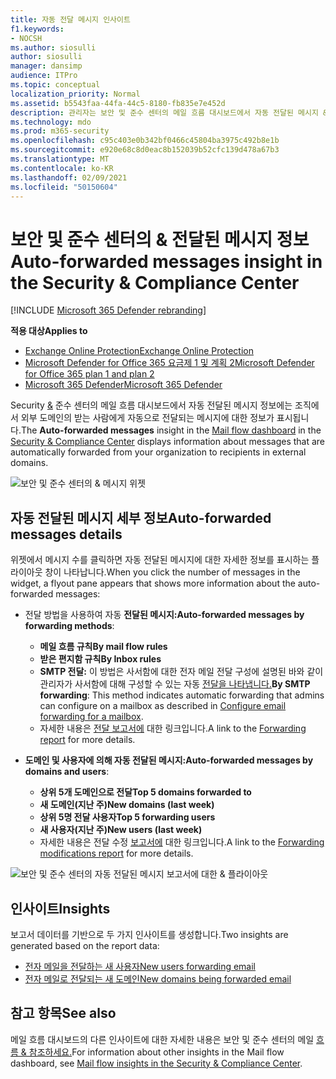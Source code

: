 ```yaml
---
title: 자동 전달 메시지 인사이트
f1.keywords:
- NOCSH
ms.author: siosulli
author: siosulli
manager: dansimp
audience: ITPro
ms.topic: conceptual
localization_priority: Normal
ms.assetid: b5543faa-44fa-44c5-8180-fb835e7e452d
description: 관리자는 보안 및 준수 센터의 메일 흐름 대시보드에서 자동 전달된 메시지 & 수 있습니다.
ms.technology: mdo
ms.prod: m365-security
ms.openlocfilehash: c95c403e0b342bf0466c45804ba3975c492b8e1b
ms.sourcegitcommit: e920e68c8d0eac8b152039b52cfc139d478a67b3
ms.translationtype: MT
ms.contentlocale: ko-KR
ms.lasthandoff: 02/09/2021
ms.locfileid: "50150604"
---
```

# <a name="auto-forwarded-messages-insight-in-the-security--compliance-center"></a><span data-ttu-id="f9f7f-103">보안 및 준수 센터의 & 전달된 메시지 정보</span><span class="sxs-lookup"><span data-stu-id="f9f7f-103">Auto-forwarded messages insight in the Security & Compliance Center</span></span>

[!INCLUDE [Microsoft 365 Defender rebranding](../includes/microsoft-defender-for-office.md)]

<span data-ttu-id="f9f7f-104">**적용 대상**</span><span class="sxs-lookup"><span data-stu-id="f9f7f-104">**Applies to**</span></span>
- [<span data-ttu-id="f9f7f-105">Exchange Online Protection</span><span class="sxs-lookup"><span data-stu-id="f9f7f-105">Exchange Online Protection</span></span>](https://go.microsoft.com/fwlink/?linkid=2148611)
- [<span data-ttu-id="f9f7f-106">Microsoft Defender for Office 365 요금제 1 및 계획 2</span><span class="sxs-lookup"><span data-stu-id="f9f7f-106">Microsoft Defender for Office 365 plan 1 and plan 2</span></span>](https://go.microsoft.com/fwlink/?linkid=2148715)
- [<span data-ttu-id="f9f7f-107">Microsoft 365 Defender</span><span class="sxs-lookup"><span data-stu-id="f9f7f-107">Microsoft 365 Defender</span></span>](https://go.microsoft.com/fwlink/?linkid=2118804)

<span data-ttu-id="f9f7f-108">Security  [&](https://protection.office.com) 준수 센터의 메일 [](mail-flow-insights-v2.md) 흐름 대시보드에서 자동 전달된 메시지 정보에는 조직에서 외부 도메인의 받는 사람에게 자동으로 전달되는 메시지에 대한 정보가 표시됩니다.</span><span class="sxs-lookup"><span data-stu-id="f9f7f-108">The **Auto-forwarded messages** insight in the [Mail flow dashboard](mail-flow-insights-v2.md) in the [Security & Compliance Center](https://protection.office.com) displays information about messages that are automatically forwarded from your organization to recipients in external domains.</span></span>

![보안 및 준수 센터의 & 메시지 위젯](../../media/mfi-auto-forwarded-messages.png)

## <a name="auto-forwarded-messages-details"></a><span data-ttu-id="f9f7f-110">자동 전달된 메시지 세부 정보</span><span class="sxs-lookup"><span data-stu-id="f9f7f-110">Auto-forwarded messages details</span></span>

<span data-ttu-id="f9f7f-111">위젯에서 메시지 수를 클릭하면 자동 전달된 메시지에 대한 자세한 정보를 표시하는 플라이아웃 창이 나타납니다.</span><span class="sxs-lookup"><span data-stu-id="f9f7f-111">When you click the number of messages in the widget, a flyout pane appears that shows more information about the auto-forwarded messages:</span></span>

- <span data-ttu-id="f9f7f-112">전달 방법을 사용하여 자동 **전달된 메시지:**</span><span class="sxs-lookup"><span data-stu-id="f9f7f-112">**Auto-forwarded messages by forwarding methods**:</span></span>

  - <span data-ttu-id="f9f7f-113">**메일 흐름 규칙**</span><span class="sxs-lookup"><span data-stu-id="f9f7f-113">**By mail flow rules**</span></span>
  - <span data-ttu-id="f9f7f-114">**받은 편지함 규칙**</span><span class="sxs-lookup"><span data-stu-id="f9f7f-114">**By Inbox rules**</span></span>
  - <span data-ttu-id="f9f7f-115">**SMTP 전달:** 이 방법은 사서함에 대한 전자 메일 전달 구성에 설명된 바와 같이 관리자가 사서함에 대해 구성할 수 있는 자동 [전달을 나타냅니다.](https://docs.microsoft.com/Exchange/recipients-in-exchange-online/manage-user-mailboxes/configure-email-forwarding)</span><span class="sxs-lookup"><span data-stu-id="f9f7f-115">**By SMTP forwarding**: This method indicates automatic forwarding that admins can configure on a mailbox as described in [Configure email forwarding for a mailbox](https://docs.microsoft.com/Exchange/recipients-in-exchange-online/manage-user-mailboxes/configure-email-forwarding).</span></span>
  - <span data-ttu-id="f9f7f-116">자세한 내용은 [전달 보고서에](view-mail-flow-reports.md#forwarding-report) 대한 링크입니다.</span><span class="sxs-lookup"><span data-stu-id="f9f7f-116">A link to the [Forwarding report](view-mail-flow-reports.md#forwarding-report) for more details.</span></span>

- <span data-ttu-id="f9f7f-117">**도메인 및 사용자에 의해 자동 전달된 메시지:**</span><span class="sxs-lookup"><span data-stu-id="f9f7f-117">**Auto-forwarded messages by domains and users**:</span></span>

  - <span data-ttu-id="f9f7f-118">**상위 5개 도메인으로 전달**</span><span class="sxs-lookup"><span data-stu-id="f9f7f-118">**Top 5 domains forwarded to**</span></span>
  - <span data-ttu-id="f9f7f-119">**새 도메인(지난 주)**</span><span class="sxs-lookup"><span data-stu-id="f9f7f-119">**New domains (last week)**</span></span>
  - <span data-ttu-id="f9f7f-120">**상위 5명 전달 사용자**</span><span class="sxs-lookup"><span data-stu-id="f9f7f-120">**Top 5 forwarding users**</span></span>
  - <span data-ttu-id="f9f7f-121">**새 사용자(지난 주)**</span><span class="sxs-lookup"><span data-stu-id="f9f7f-121">**New users (last week)**</span></span>
  - <span data-ttu-id="f9f7f-122">자세한 내용은 전달 수정 [보고서에](mfi-new-users-forwarding-email.md#forwarding-modifications-report) 대한 링크입니다.</span><span class="sxs-lookup"><span data-stu-id="f9f7f-122">A link to the [Forwarding modifications report](mfi-new-users-forwarding-email.md#forwarding-modifications-report) for more details.</span></span>

![보안 및 준수 센터의 자동 전달된 메시지 보고서에 대한 & 플라이아웃](../../media/mfi-auto-forwarded-messages-details.png)

## <a name="insights"></a><span data-ttu-id="f9f7f-124">인사이트</span><span class="sxs-lookup"><span data-stu-id="f9f7f-124">Insights</span></span>

<span data-ttu-id="f9f7f-125">보고서 데이터를 기반으로 두 가지 인사이트를 생성합니다.</span><span class="sxs-lookup"><span data-stu-id="f9f7f-125">Two insights are generated based on the report data:</span></span>

- [<span data-ttu-id="f9f7f-126">전자 메일을 전달하는 새 사용자</span><span class="sxs-lookup"><span data-stu-id="f9f7f-126">New users forwarding email</span></span>](mfi-new-users-forwarding-email.md)
- [<span data-ttu-id="f9f7f-127">전자 메일로 전달되는 새 도메인</span><span class="sxs-lookup"><span data-stu-id="f9f7f-127">New domains being forwarded email</span></span>](mfi-new-domains-being-forwarded-email.md)

## <a name="see-also"></a><span data-ttu-id="f9f7f-128">참고 항목</span><span class="sxs-lookup"><span data-stu-id="f9f7f-128">See also</span></span>

<span data-ttu-id="f9f7f-129">메일 흐름 대시보드의 다른 인사이트에 대한 자세한 내용은 보안 및 준수 센터의 메일 [흐름 & 참조하세요.](mail-flow-insights-v2.md)</span><span class="sxs-lookup"><span data-stu-id="f9f7f-129">For information about other insights in the Mail flow dashboard, see [Mail flow insights in the Security & Compliance Center](mail-flow-insights-v2.md).</span></span>
